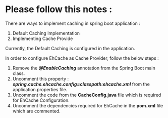 # Please follow this notes :

There are ways to implement caching in spring boot application :

1. Default Caching Implementation
2. Implementing Cache Provide

Currently, the Default Caching is configured in the application.

In order to configure EhCache as Cache Provider, follow the below steps :

1. Remove the **_@EnableCaching_** annotation from the Spring Boot main class.
2. Uncomment this property : **_spring.cache.ehcache.config=classpath:ehcache.xml_** from the application.properties file.
3. Uncomment the code from the **CacheConfig.java** file which is required for EhCache Configuration.
4. Uncomment the dependencies required for EhCache in the **pom.xml** file which are commented.
